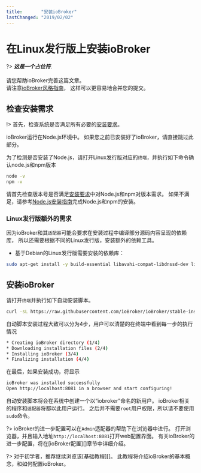 ```yaml
---
title:       "安装ioBroker"
lastChanged: "2019/02/02"
---
```


# 在Linux发行版上安装ioBroker

?> ***这是一个占位符***.
   <br><br>
   请您帮助ioBroker完善这篇文章。  
   请注意[ioBroker风格指南][]，
   这样可以更容易地合并您的提交。

## 检查安装需求

!> 首先，检查系统是否满足所有必要的[安装要求][]。

ioBroker运行在Node.js环境中。
如果您之前已安装好了ioBroker，请直接跳过此部分。

为了检测是否安装了Node.js，请打开Linux发行版对应的`终端`，并执行如下命令确认node.js和npm版本

~~~bash
node -v
npm -v
~~~

请首先检查版本号是否满足[安装要求][]中对Node.js和npm对版本需求。
如果不满足，请参考[Node.js安装指南][]完成Node.js和npm的安装。

### Linux发行版额外的需求

因为ioBroker和其`适配器`可能会要求在安装过程中编译部分源码内容呈现的依赖库，
所以还需要根据不同的Linux发行版，安装额外的依赖工具。

* 基于Debian的Linux发行版需要安装的依赖库：

~~~bash
sudo apt-get install -y build-essential libavahi-compat-libdnssd-dev libudev-dev libpam0g-dev
~~~

## 安装ioBroker
请打开`终端`并执行如下自动安装脚本。

~~~bash
curl -sL https://raw.githubusercontent.com/ioBroker/ioBroker/stable-installer/installer.sh | bash -
~~~

自动脚本安装过程大致可以分为4步，用户可以清楚的在终端中看到每一步的执行情况

~~~bash
* Creating ioBroker directory (1/4)
* Downloading installation files (2/4)
* Installing ioBroker (3/4)
* Finalizing installation (4/4)
~~~

在最后，如果安装成功，将显示

~~~bash
ioBroker was installed successfully
Open http://localhost:8081 in a browser and start configuring!
~~~

自动安装脚本将会在系统中创建一个以“iobroker”命名的新用户。
ioBroker相关的程序和`适配器`将都以此用户运行。
之后并不需要`root`用户权限，所以请不要使用`sudo`命令。

?> ioBroker的进一步配置可以在`Admin`适配器的帮助下在浏览器中进行。
   打开浏览器，并且输入地址`http://localhost:8081`打开web配置界面。
   有关ioBroker的进一步配置，将在[ioBroker配置][]章节中详细介绍。

?> 对于初学者，推荐继续浏览该[基础教程][]。
   此教程将介绍ioBroker的基本概念，和如何配置ioBroker。

[ioBroker风格指南]: _zh-cn/community/styleguidedoc
[安装要求]: _zh-cn/install/requirements
[Node.js安装指南]: _zh-cn/install/nodejs
